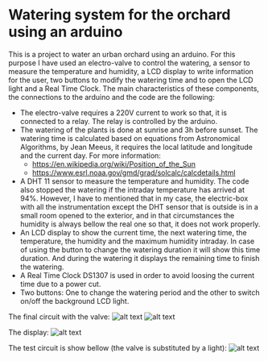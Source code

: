 # Watering system for the orchard using an arduino
This is a project to water an urban orchard using an arduino. For this purpose I have used an electro-valve to control the watering, a sensor to measure the temperature and humidity, a LCD display to write information for the user, two buttons to modify the watering time and to open the LCD light and a Real Time Clock.
The main characteristics of these components, the connections to the arduino and the code are the following:
* The electro-valve requires a 220V current to work so that, it is connected to a relay. The relay is controlled by the arduino.
* The watering of the plants is done at sunrise and 3h before sunset. The watering time is calculated based on equations from Astronomical Algorithms, by Jean Meeus, it requires the local latitude and longitude and the current day. For more information:
   - https://en.wikipedia.org/wiki/Position_of_the_Sun
   - https://www.esrl.noaa.gov/gmd/grad/solcalc/calcdetails.html
* A DHT 11 sensor to measure the temperature and humidity. The code also stopped the watering if the intraday temperature has arrived at 94%. However, I have to mentioned that in my case, the electric-box with all the instrumentation except the DHT sensor that is outside is in a small room opened to the exterior, and in that circumstances the humidity is always bellow the real one so that, it does not work properly.
* An LCD display to show the current time, the next watering time, the temperature, the humidity and the maximum humidity intraday. In case of using the button to change the watering duration it will show this time duration. And during the watering it displays the remaining time to finish the watering.
* A Real Time Clock DS1307 is used in order to avoid loosing the current time due to a power cut.
* Two buttons: One to change the watering period and the other to switch on/off the background LCD light.

The final circuit with the valve:
![alt text](https://raw.github.com/DanielDagnino/arduino_orchard_watering/master/img/final.JPG?raw=true "Fianl circuit")
![alt text](https://raw.github.com/DanielDagnino/arduino_orchard_watering/master/img/valve.JPG?raw=true "Valve")

The display:
![alt text](https://raw.github.com/DanielDagnino/arduino_orchard_watering/master/img/lcd.jpg?raw=true "Display")

The test circuit is show bellow (the valve is substituted by a light):
![alt text](https://raw.github.com/DanielDagnino/arduino_orchard_watering/master/img/test.jpg?raw=true "Circuit")

